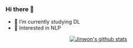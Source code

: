 ### Hi there 👋

- 🌱 I’m currently studying DL
- 🔭 Interested in NLP


<div align=center>
 
 [![Jinwon's github stats](https://github-readme-stats.vercel.app/api?username=godjw)](https://github.com/godjw/github-readme-stats)

</div>


<!--
**godjw/godjw** is a ✨ _special_ ✨ repository because its `README.md` (this file) appears on your GitHub profile.

Here are some ideas to get you started:


- 🌱 I’m currently learning ...
- 👯 I’m looking to collaborate on ...
- 🤔 I’m looking for help with ...
- 💬 Ask me about ...
- 📫 How to reach me: ...
- 😄 Pronouns: ...
- ⚡ Fun fact: ...
-->
